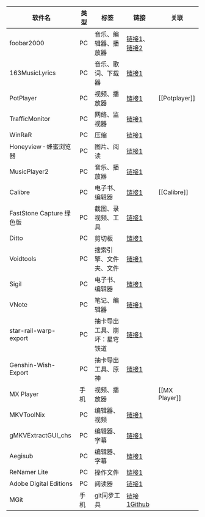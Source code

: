 | 软件名                    | 类型  | 标签             | 链接                                                                                                  | 关联            |
| ---------------------- | --- | -------------- | --------------------------------------------------------------------------------------------------- | ------------- |
| foobar2000             | PC  | 音乐、编辑器、播放器     | [链接1](https://dream7180.gitee.io/2023/foobox-release/)、[链接2](https://www.nljs.site/foobar2000.html) |               |
| 163MusicLyrics         | PC  | 音乐、歌词、下载器      | [链接1](https://github.com/jitwxs/163MusicLyrics/releases)                                            |               |
| PotPlayer              | PC  | 视频、播放器         | [链接1](https://t1.daumcdn.net/potplayer/PotPlayer/Version/Latest/PotPlayerSetup64.exe)               | [[Potplayer]] |
| TrafficMonitor         | PC  | 网络、监视器         | [链接1](https://github.com/zhongyang219/TrafficMonitor)                                               |               |
| WinRaR                 | PC  | 压缩             | [链接1](https://www.rarlab.com)                                                                       |               |
| Honeyview · 蜂蜜浏览器      | PC  | 图片、阅读          | [链接1](https://www.bandisoft.com/honeyview)                                                          |               |
| MusicPlayer2           | PC  | 音乐、播放器         | [链接1](https://github.com/zhongyang219/MusicPlayer2/releases)                                        |               |
| Calibre                | PC  | 电子书、编辑器        | [链接1](https://calibre-ebook.com/)                                                                   | [[Calibre]]   |
| FastStone Capture 绿色版  | PC  | 截图、录视频、工具      | [链接1](https://www.423down.com/660.html)                                                             |               |
| Ditto                  | PC  | 剪切板            | [链接1](https://ditto-cp.sourceforge.io)                                                              |               |
| Voidtools              | PC  | 搜索引擎、文件夹、文件    | [链接1](https://www.voidtools.com/zh-cn/downloads)                                                    |               |
| Sigil                  | PC  | 电子书、编辑器        | [链接1](https://sigil-ebook.com/sigil/download)                                                       |               |
| VNote                  | PC  | 笔记、编辑器         | [链接1](https://github.com/vnotex/vnote/releases/tag/continuous-build)                                |               |
| star-rail-warp-export  | PC  | 抽卡导出工具、崩坏：星穹铁道 | [链接1](https://github.com/biuuu/star-rail-warp-export)                                               |               |
| Genshin-Wish-Export    | PC  | 抽卡导出工具、原神      | [链接1](https://github.com/biuuu/genshin-wish-export)                                                 |               |
| MX Player              | 手机  | 视频、播放器         |                                                                                                     | [[MX Player]] |
| MKVToolNix             | PC  | 编辑器、视频         | [链接1](https://www.fosshub.com/MKVToolNix.html)                                                      |               |
| gMKVExtractGUI_chs     | PC  | 编辑器、字幕         | [链接1](https://github.com/hooke007/gMKVExtractGUI_chs)                                               |               |
| Aegisub                | PC  | 编辑器、字幕         | [链接1](https://aegisub.org/downloads)                                                                |               |
| ReNamer Lite           | PC  | 操作文件           | [链接1](https://www.softpedia.com/get/System/File-Management/Denis-Kozlov-ReNamer.shtml)              |               |
| Adobe Digital Editions | PC  | 阅读器            | [链接1](https://www.adobe.com/cn/solutions/ebook/digital-editions/download.html)                      |               |
| MGit                   | 手机  | git同步工具        | [链接1](https://f-droid.org/packages/com.manichord.mgit)[Github](https://github.com/maks/MGit)        |               |
